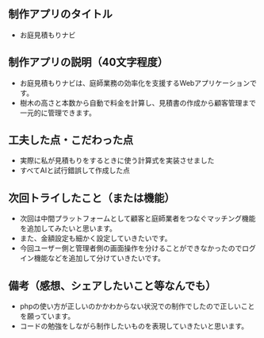 ## 制作アプリのタイトル
- お庭見積もりナビ
## 制作アプリの説明（40文字程度）
- お庭見積もりナビは、庭師業務の効率化を支援するWebアプリケーションです。
- 樹木の高さと本数から自動で料金を計算し、見積書の作成から顧客管理まで一元的に管理できます。
## 工夫した点・こだわった点
- 実際に私が見積もりをするときに使う計算式を実装させました
- すべてAIと試行錯誤して作成した点
## 次回トライしたこと（または機能）
- 次回は中間プラットフォームとして顧客と庭師業者をつなぐマッチング機能を追加してみたいと思います。
- また、金額設定も細かく設定していきたいです。
- 今回ユーザー側と管理者側の画面操作を分けることができなかったのでログイン機能などを追加して分けていきたいです。
## 備考（感想、シェアしたいこと等なんでも）
- phpの使い方が正しいのかかわからない状況での制作でしたので正しいことを願っています。
- コードの勉強をしながら制作したいものを表現していきたいと思います。
  
